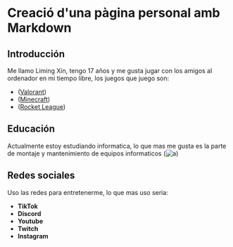 # Creació d'una pàgina personal amb Markdown

## Introducción
Me llamo Liming Xin, tengo 17 años y me gusta jugar con los amigos al ordenador en mi tiempo libre, los juegos que juego son:
 - ([Valorant](https://playvalorant.com/es-es/?gad=1&gclid=EAIaIQobChMImJLP_MS2gQMV4oRoCR3ZZQxSEAAYASAAEgJT0fD_BwE&gclsrc=aw.ds))
 - ([Minecraft](https://www.minecraft.net/es-es))
 - ([Rocket League](https://www.rocketleague.com/es-es/))

## Educación
Actualmente estoy estudiando informatica, lo que mas me gusta es la parte de montaje y mantenimiento de equipos informaticos (![a](https://www.google.com/url?sa=i&url=https%3A%2F%2Fwww.matson.es%2Fmontaje-y-mantenimiento%2F&psig=AOvVaw2--Z1J8nmPhFHLpHicjPA3&ust=1695208340137000&source=images&cd=vfe&opi=89978449&ved=0CA4QjRxqFwoTCPCK96vFtoEDFQAAAAAdAAAAABA))

## Redes sociales
Uso las redes para entretenerme, lo que mas uso seria:
 - **TikTok**
 - **Discord**
 - **Youtube**
 - **Twitch**
 - **Instagram**


